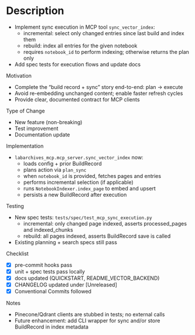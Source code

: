 # Description

- Implement sync execution in MCP tool `sync_vector_index`:
  - incremental: select only changed entries since last build and index them
  - rebuild: index all entries for the given notebook
  - requires `notebook_id` to perform indexing; otherwise returns the plan only
- Add spec tests for execution flows and update docs

Motivation

- Complete the “build record + sync” story end-to-end: plan → execute
- Avoid re-embedding unchanged content; enable faster refresh cycles
- Provide clear, documented contract for MCP clients

Type of Change

- New feature (non-breaking)
- Test improvement
- Documentation update

Implementation

- `labarchives_mcp.mcp_server.sync_vector_index` now:
  - loads config + prior BuildRecord
  - plans action via `plan_sync`
  - when `notebook_id` is provided, fetches pages and entries
  - performs incremental selection (if applicable)
  - runs `NotebookIndexer.index_page` to embed and upsert
  - persists a new BuildRecord after execution

Testing

- New spec tests: `tests/spec/test_mcp_sync_execution.py`
  - incremental: only changed page indexed, asserts processed_pages and indexed_chunks
  - rebuild: all pages indexed, asserts BuildRecord save is called
- Existing planning + search specs still pass

Checklist

- [x] pre-commit hooks pass
- [x] unit + spec tests pass locally
- [x] docs updated (QUICKSTART, README_VECTOR_BACKEND)
- [x] CHANGELOG updated under [Unreleased]
- [x] Conventional Commits followed

Notes

- Pinecone/Qdrant clients are stubbed in tests; no external calls
- Future enhancement: add CLI wrapper for sync and/or store BuildRecord in index metadata

